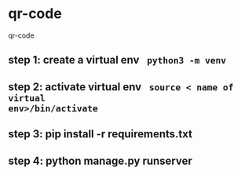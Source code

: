 # qr-code
qr-code


## step 1: create a virtual env <code> python3 -m venv <name of virtual environment here> </code>

## step 2: activate virtual env <code> source < name of virtual env>/bin/activate </code>

## step 3: pip install -r requirements.txt

## step 4: python manage.py runserver
